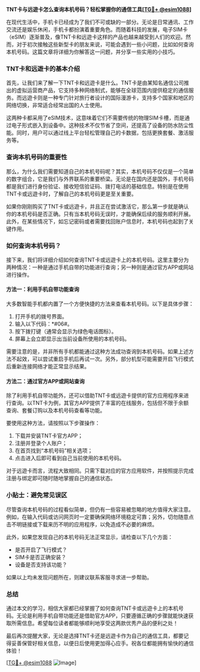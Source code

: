 **TNT卡与远遊卡怎么查询本机号码？轻松掌握你的通信工具[[TG💪+ @esim1088](https://t.me/s/esim1088)]**

在现代生活中，手机卡已经成为了我们不可或缺的一部分。无论是日常通讯、工作交流还是娱乐休闲，手机卡都扮演着重要角色。而随着科技的发展，电子SIM卡（eSIM）逐渐普及，像TNT卡和远遊卡这样的产品也越来越受到人们的欢迎。然而，对于初次接触这些新型卡的朋友来说，可能会遇到一些小问题，比如如何查询本机号码。这篇文章将详细为你解答这一问题，并分享一些实用的小技巧。

### TNT卡和远遊卡的基本介绍

首先，让我们来了解一下TNT卡和远遊卡是什么。TNT卡是由某知名通信公司推出的虚拟运营商产品，它支持多种网络制式，能够在全球范围内提供稳定的通信服务。而远遊卡则是一种专门针对旅行者设计的国际漫游卡，支持多个国家和地区的网络切换，非常适合经常出国的人士使用。

这两种卡都采用了eSIM技术，这意味着它们不需要传统的物理SIM卡槽，而是通过电子形式嵌入到设备中。这种技术不仅节省了空间，还提高了设备的防水防尘性能。同时，用户可以通过线上平台轻松管理自己的卡数据，包括更换套餐、激活服务等。

### 查询本机号码的重要性

那么，为什么我们需要知道自己的本机号码呢？其实，本机号码不仅仅是一个简单的数字组合，它是我们与外界联系的重要桥梁。无论是在国内还是国外，手机号码都是我们进行身份验证、接收短信验证码、拨打电话的基础信息。特别是在使用TNT卡或远遊卡时，了解自己的本机号码更是至关重要。

如果你刚刚购买了TNT卡或远遊卡，并且正在尝试激活它，那么第一步就是确认你的本机号码是否正确。只有当本机号码无误时，才能确保后续的服务顺利开展。此外，在某些情况下，如忘记密码或者需要找回账户信息时，本机号码也起到了关键作用。

### 如何查询本机号码？

接下来，我们将详细介绍如何查询TNT卡或远遊卡上的本机号码。这里主要分为两种情况：一种是通过手机自带的功能进行查询；另一种则是通过官方APP或网站进行操作。

#### 方法一：利用手机自带功能查询

大多数智能手机都内置了一个方便快捷的方法来查看本机号码。以下是具体步骤：

1. 打开手机的拨号界面。
2. 输入以下代码：*#06#。
3. 按下拨打键（通常会显示为绿色电话图标）。
4. 屏幕上会立即显示出当前设备所使用的本机号码。

需要注意的是，并非所有手机都能通过这种方法成功查询到本机号码。如果上述方法不起效，可以尝试重启手机后再试一次。另外，部分机型可能需要开启飞行模式后重新连接网络才能正常显示结果。

#### 方法二：通过官方APP或网站查询

除了利用手机自带功能外，还可以借助TNT卡或远遊卡提供的官方应用程序来进行查询。以TNT卡为例，其官方APP提供了丰富的在线服务，包括但不限于余额查询、套餐订购以及本机号码查看等功能。

要使用这种方法，请按照以下步骤操作：

1. 下载并安装TNT卡官方APP；
2. 注册并登录个人账户；
3. 在首页找到“本机号码”相关选项；
4. 点击进入后即可看到自己当前使用的本机号码。

对于远遊卡而言，流程大致相同。只需下载对应的官方应用软件，并按照提示完成注册与绑定即可随时随地掌握自己的通信状态。

### 小贴士：避免常见误区

尽管查询本机号码的过程看似简单，但仍有一些容易被忽略的地方值得大家注意。例如，在输入代码或访问网页时一定要确保网络环境稳定可靠；另外，切勿随意点击不明链接或下载来历不明的应用程序，以免造成不必要的麻烦。

此外，如果您发现自己的本机号码无法正常显示，请检查以下几个方面：
- 是否开启了飞行模式？
- SIM卡是否正确安装？
- 设备是否支持该功能？

如果以上均未发现问题所在，则建议联系客服寻求进一步帮助。

### 总结

通过本文的学习，相信大家都已经掌握了如何查询TNT卡或远遊卡上的本机号码。无论是利用手机自带功能还是借助官方APP，只要遵循正确的步骤就能快速获取所需信息。希望每位读者都能够顺利地享受这两款优秀产品的便利之处！

最后再次提醒大家，无论是选择TNT卡还是远遊卡作为自己的通信工具，都要记得妥善保管好相关信息，以便日后使用更加得心应手。祝各位都能拥有愉快的通信体验！

[[TG💪+ @esim1088](https://t.me/s/esim1088) ![Image](https://i.postimg.cc/4NQfJmqS/Snipaste-2025-05-13-00-14-12.png)]